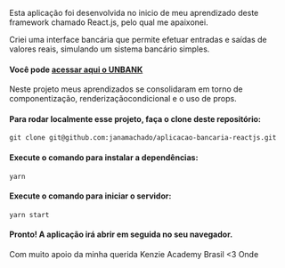 Esta aplicação foi desenvolvida no inicio de meu aprendizado deste framework chamado React.js, pelo qual me apaixonei.

Criei uma interface bancária que permite efetuar entradas e saídas de valores reais, simulando um sistema bancário simples.

#### Você pode [acessar aqui o UNBANK](https://react-entrega-s1-nu-kenzie-janamachado-janamachado.vercel.app/)


Neste projeto meus aprendizados se consolidaram em torno de componentização, renderizaçãocondicional e o uso de props.

#### Para rodar localmente esse projeto, faça o clone deste repositório:
````
git clone git@github.com:janamachado/aplicacao-bancaria-reactjs.git
````

#### Execute o comando para instalar a dependências:
````
yarn
````

#### Execute o comando para iniciar o servidor:
````
yarn start
````

#### Pronto! A aplicação irá abrir em seguida no seu navegador.


Com muito apoio da minha querida Kenzie Academy Brasil <3 Onde 
